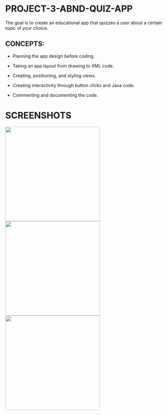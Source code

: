 # PROJECT-3-ABND-QUIZ-APP
The goal is to create an educational app that quizzes a user about a certain topic of your choice.

## CONCEPTS:

- Planning the app design before coding.

- Taking an app layout from drawing to XML code.

- Creating, positioning, and styling views.

- Creating interactivity through button clicks and Java code.

- Commenting and documenting the code.

# SCREENSHOTS
<img src="https://user-images.githubusercontent.com/27724580/27986589-ce5afe62-63b5-11e7-935c-49cd082fe0b8.png" width="300"/>

<img src="https://user-images.githubusercontent.com/27724580/27986590-ce5fb966-63b5-11e7-833a-3d90b5b22f0c.png" width="300"/>

<img src="https://user-images.githubusercontent.com/27724580/27986591-ce687cc2-63b5-11e7-866c-d332662d713f.png" width="300"/>

